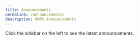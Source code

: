 ```yaml
---
title: Announcements
permalink: /announcements/
description: XMPS Announcements
---
```

Click the sidebar on the left to see the latest announcements. 